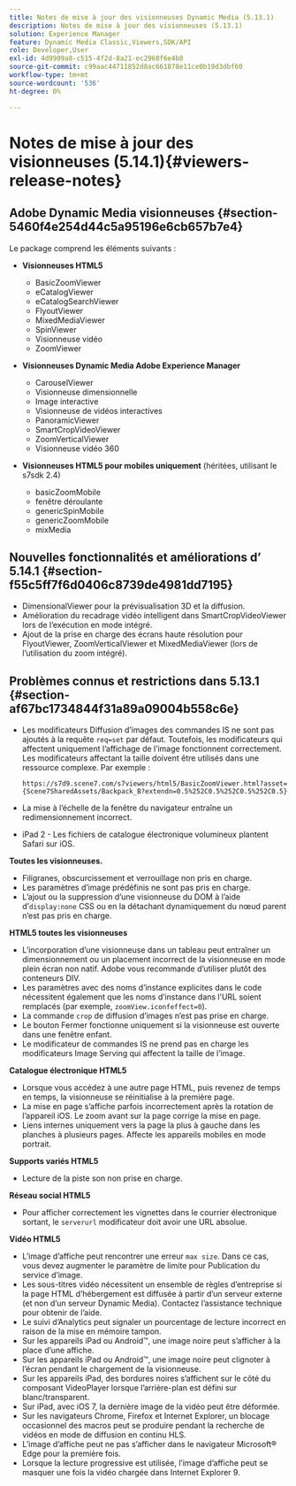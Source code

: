 ```yaml
---
title: Notes de mise à jour des visionneuses Dynamic Media (5.13.1)
description: Notes de mise à jour des visionneuses (5.13.1)
solution: Experience Manager
feature: Dynamic Media Classic,Viewers,SDK/API
role: Developer,User
exl-id: 4d9909a8-c515-4f2d-8a21-ec2968f6e4b8
source-git-commit: c99aac44711852d8ac661878e11ce0b19d3dbf60
workflow-type: tm+mt
source-wordcount: '536'
ht-degree: 0%

---
```


# Notes de mise à jour des visionneuses (5.14.1){#viewers-release-notes}

## Adobe Dynamic Media visionneuses {#section-5460f4e254d44c5a95196e6cb657b7e4}

Le package comprend les éléments suivants :

* **Visionneuses HTML5**

   * BasicZoomViewer
   * eCatalogViewer
   * eCatalogSearchViewer
   * FlyoutViewer
   * MixedMediaViewer
   * SpinViewer
   * Visionneuse vidéo
   * ZoomViewer

* **Visionneuses Dynamic Media Adobe Experience Manager**

   * CarouselViewer
   * Visionneuse dimensionnelle
   * Image interactive
   * Visionneuse de vidéos interactives
   * PanoramicViewer
   * SmartCropVideoViewer
   * ZoomVerticalViewer
   * Visionneuse vidéo 360

* **Visionneuses HTML5 pour mobiles uniquement** (héritées, utilisant le s7sdk 2.4)

   * basicZoomMobile
   * fenêtre déroulante
   * genericSpinMobile
   * genericZoomMobile
   * mixMedia

## Nouvelles fonctionnalités et améliorations d’ 5.14.1 {#section-f55c5ff7f6d0406c8739de4981dd7195}

* DimensionalViewer pour la prévisualisation 3D et la diffusion.
* Amélioration du recadrage vidéo intelligent dans SmartCropVideoViewer lors de l’exécution en mode intégré.
* Ajout de la prise en charge des écrans haute résolution pour FlyoutViewer, ZoomVerticalViewer et MixedMediaViewer (lors de l’utilisation du zoom intégré).

## Problèmes connus et restrictions dans 5.13.1 {#section-af67bc1734844f31a89a09004b558c6e}

* Les modificateurs Diffusion d’images des commandes IS ne sont pas ajoutés à la requête `req=set` par défaut. Toutefois, les modificateurs qui affectent uniquement l’affichage de l’image fonctionnent correctement. Les modificateurs affectant la taille doivent être utilisés dans une ressource complexe. Par exemple :

  `https://s7d9.scene7.com/s7viewers/html5/BasicZoomViewer.html?asset= {Scene7SharedAssets/Backpack_B?extendn=0.5%252C0.5%252C0.5%252C0.5}`

* La mise à l’échelle de la fenêtre du navigateur entraîne un redimensionnement incorrect.
* iPad 2 - Les fichiers de catalogue électronique volumineux plantent Safari sur iOS.

**Toutes les visionneuses.**

* Filigranes, obscurcissement et verrouillage non pris en charge.
* Les paramètres d’image prédéfinis ne sont pas pris en charge.
* L’ajout ou la suppression d’une visionneuse du DOM à l’aide d’`display:none` CSS ou en la détachant dynamiquement du nœud parent n’est pas pris en charge.

**HTML5 toutes les visionneuses**

* L’incorporation d’une visionneuse dans un tableau peut entraîner un dimensionnement ou un placement incorrect de la visionneuse en mode plein écran non natif. Adobe vous recommande d’utiliser plutôt des conteneurs DIV.
* Les paramètres avec des noms d’instance explicites dans le code nécessitent également que les noms d’instance dans l’URL soient remplacés (par exemple, `zoomView.iconfeffect=0`).
* La commande `crop` de diffusion d’images n’est pas prise en charge.
* Le bouton Fermer fonctionne uniquement si la visionneuse est ouverte dans une fenêtre enfant.
* Le modificateur de commandes IS ne prend pas en charge les modificateurs Image Serving qui affectent la taille de l’image.

**Catalogue électronique HTML5**

* Lorsque vous accédez à une autre page HTML, puis revenez de temps en temps, la visionneuse se réinitialise à la première page.
* La mise en page s’affiche parfois incorrectement après la rotation de l’appareil iOS. Le zoom avant sur la page corrige la mise en page.
* Liens internes uniquement vers la page la plus à gauche dans les planches à plusieurs pages. Affecte les appareils mobiles en mode portrait.

**Supports variés HTML5**

* Lecture de la piste son non prise en charge.

**Réseau social HTML5**

* Pour afficher correctement les vignettes dans le courrier électronique sortant, le `serverurl` modificateur doit avoir une URL absolue.

**Vidéo HTML5**

* L’image d’affiche peut rencontrer une erreur `max size`. Dans ce cas, vous devez augmenter le paramètre de limite pour Publication du service d’image.
* Les sous-titres vidéo nécessitent un ensemble de règles d’entreprise si la page HTML d’hébergement est diffusée à partir d’un serveur externe (et non d’un serveur Dynamic Media). Contactez l’assistance technique pour obtenir de l’aide.
* Le suivi d’Analytics peut signaler un pourcentage de lecture incorrect en raison de la mise en mémoire tampon.
* Sur les appareils iPad ou Android™, une image noire peut s’afficher à la place d’une affiche.
* Sur les appareils iPad ou Android™, une image noire peut clignoter à l’écran pendant le chargement de la visionneuse.
* Sur les appareils iPad, des bordures noires s’affichent sur le côté du composant VideoPlayer lorsque l’arrière-plan est défini sur blanc/transparent.
* Sur iPad, avec iOS 7, la dernière image de la vidéo peut être déformée.
* Sur les navigateurs Chrome, Firefox et Internet Explorer, un blocage occasionnel des macros peut se produire pendant la recherche de vidéos en mode de diffusion en continu HLS.
* L’image d’affiche peut ne pas s’afficher dans le navigateur Microsoft® Edge pour la première fois.
* Lorsque la lecture progressive est utilisée, l’image d’affiche peut se masquer une fois la vidéo chargée dans Internet Explorer 9.
